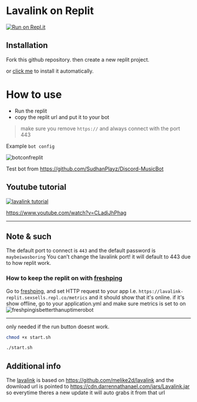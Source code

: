 # Lavalink on Replit
[![Run on Repl.it](https://repl.it/badge/github/DarrenOfficial/lavalink-replit)](https://repl.it/github/DarrenOfficial/lavalink-replit)



## Installation

Fork this github repository. then create a new replit project.

or [click me](https://replit.com/github/DarrenOfficial/lavalink-replit) to install it automatically.

# How to use
* Run the replit
* copy the replit url and put it to your bot
> make sure you remove `https://` and always connect with the port 443

Example `bot config`


![botconfreplit](https://cdn.darrennathanael.com/assets/discord/lavalinkconfigbot.jpeg)

Test bot from https://github.com/SudhanPlayz/Discord-MusicBot


## Youtube tutorial

[![lavalink tutorial](https://user-images.githubusercontent.com/55406094/152597208-16ed9935-9a5f-430c-aba7-0a65711d2f07.png)](https://www.youtube.com/watch?v=CLadiJhPhag)


https://www.youtube.com/watch?v=CLadiJhPhag


- - -

## Note & such
The default port to connect is `443` and the default password is `maybeiwasboring`
You can’t change the lavalink port! it will default to 443 due to how replit work.

### How to keep the replit on with [freshping](https://www.freshworks.com/website-monitoring/)
Go to [freshping](https://www.freshworks.com/website-monitoring/), and set HTTP request to your app I.e. `https://lavalink-replit.sexsells.repl.co/metrics`
and it should show that it's online. if it's show offline, go to your application.yml and make sure metrics is set to on
![freshpingisbetterthanuptimerobot](https://darrennathanael.com/cdn/873E3AB4-8862-49A2-B5F6-5A0B97E3BCF1.jpeg)

- - -
only needed if the run button doesnt work.
```bash
chmod +x start.sh
```
```bash
./start.sh
```


## Additional info


The [lavalink](https://github.com/melike2d/lavalink) is based on https://github.com/melike2d/lavalink and the download url is pointed to https://cdn.darrennathanael.com/jars/Lavalink.jar so everytime theres a new update it will auto grabs it from that url
